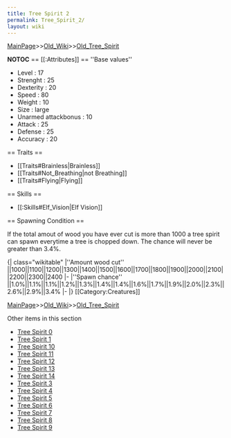 ```yaml
---
title: Tree Spirit 2
permalink: Tree_Spirit_2/
layout: wiki
---
```


[MainPage](/keeperrl_wiki/ "wikilink")>>[Old_Wiki](/keeperrl_wiki/Old_Wiki "wikilink")>>[Old_Tree_Spirit](/keeperrl_wiki/Old_Tree_Spirit "wikilink")

__NOTOC__
== [[:Attributes]] ==
''Base values''
* Level : 17
* Strenght : 25
* Dexterity : 20
* Speed : 80
* Weight : 10
* Size : large
* Unarmed attackbonus : 10
* Attack : 25
* Defense : 25
* Accuracy : 20

== Traits ==
* [[Traits#Brainless|Brainless]]
* [[Traits#Not_Breathing|not Breathing]]
* [[Traits#Flying|Flying]]

== Skills ==
* [[:Skills#Elf_Vision|Elf Vision]]

== Spawning Condition ==

If the total amout of wood you have ever cut is more than 1000 a tree spirit can spawn everytime a tree is chopped down. The chance will never be greater than 3.4%.

{| class=&quot;wikitable&quot;
|''Amount wood cut'' ||1000||1100||1200||1300||1400||1500||1600||1700||1800||1900||2000||2100||2200||2300||2400
|-
|''Spawn chance'' ||1.0%||1.1%||1.1%||1.2%||1.3%||1.4%||1.4%||1.6%||1.7%||1.9%||2.0%||2.3%||2.6%||2.9%||3.4%
|-
|}
[[Category:Creatures]]

[MainPage](/keeperrl_wiki/ "wikilink")>>[Old_Wiki](/keeperrl_wiki/Old_Wiki "wikilink")>>[Old_Tree_Spirit](/keeperrl_wiki/Old_Tree_Spirit "wikilink")

Other items in this section
-    [Tree Spirit 0](/keeperrl_wiki/Tree_Spirit_0 "wikilink")
-    [Tree Spirit 1](/keeperrl_wiki/Tree_Spirit_1 "wikilink")
-    [Tree Spirit 10](/keeperrl_wiki/Tree_Spirit_10 "wikilink")
-    [Tree Spirit 11](/keeperrl_wiki/Tree_Spirit_11 "wikilink")
-    [Tree Spirit 12](/keeperrl_wiki/Tree_Spirit_12 "wikilink")
-    [Tree Spirit 13](/keeperrl_wiki/Tree_Spirit_13 "wikilink")
-    [Tree Spirit 14](/keeperrl_wiki/Tree_Spirit_14 "wikilink")
-    [Tree Spirit 3](/keeperrl_wiki/Tree_Spirit_3 "wikilink")
-    [Tree Spirit 4](/keeperrl_wiki/Tree_Spirit_4 "wikilink")
-    [Tree Spirit 5](/keeperrl_wiki/Tree_Spirit_5 "wikilink")
-    [Tree Spirit 6](/keeperrl_wiki/Tree_Spirit_6 "wikilink")
-    [Tree Spirit 7](/keeperrl_wiki/Tree_Spirit_7 "wikilink")
-    [Tree Spirit 8](/keeperrl_wiki/Tree_Spirit_8 "wikilink")
-    [Tree Spirit 9](/keeperrl_wiki/Tree_Spirit_9 "wikilink")
